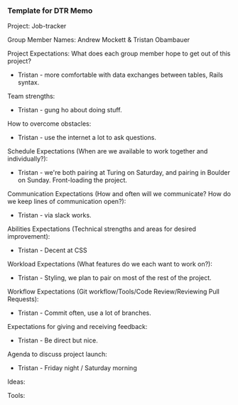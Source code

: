 ### Template for DTR Memo
Project: Job-tracker

Group Member Names: Andrew Mockett & Tristan Obambauer

Project Expectations: What does each group member hope to get out of this project?

* Tristan - more comfortable with data exchanges between tables, Rails syntax.

Team strengths:

* Tristan - gung ho about doing stuff.

How to overcome obstacles:

* Tristan - use the internet a lot to ask questions.

Schedule Expectations (When are we available to work together and individually?):

* Tristan - we're both pairing at Turing on Saturday, and pairing in Boulder on Sunday.  Front-loading the project.

Communication Expectations (How and often will we communicate? How do we keep lines of communication open?):

* Tristan - via slack works.

Abilities Expectations (Technical strengths and areas for desired improvement):

* Tristan - Decent at CSS

Workload Expectations (What features do we each want to work on?):

* Tristan - Styling, we plan to pair on most of the rest of the project.

Workflow Expectations (Git workflow/Tools/Code Review/Reviewing Pull Requests):

* Tristan - Commit often, use a lot of branches.

Expectations for giving and receiving feedback:

* Tristan - Be direct but nice.

Agenda to discuss project launch:

* Tristan - Friday night / Saturday morning

Ideas:

Tools:
